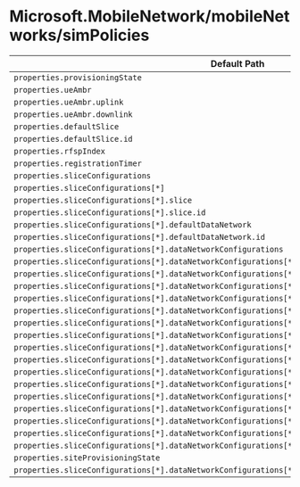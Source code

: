 # Microsoft.MobileNetwork/mobileNetworks/simPolicies

| Default Path | Alias |
|---|---|
| `properties.provisioningState` | `Microsoft.MobileNetwork/mobileNetworks/simPolicies/provisioningState` |
| `properties.ueAmbr` | `Microsoft.MobileNetwork/mobileNetworks/simPolicies/ueAmbr` |
| `properties.ueAmbr.uplink` | `Microsoft.MobileNetwork/mobileNetworks/simPolicies/ueAmbr.uplink` |
| `properties.ueAmbr.downlink` | `Microsoft.MobileNetwork/mobileNetworks/simPolicies/ueAmbr.downlink` |
| `properties.defaultSlice` | `Microsoft.MobileNetwork/mobileNetworks/simPolicies/defaultSlice` |
| `properties.defaultSlice.id` | `Microsoft.MobileNetwork/mobileNetworks/simPolicies/defaultSlice.id` |
| `properties.rfspIndex` | `Microsoft.MobileNetwork/mobileNetworks/simPolicies/rfspIndex` |
| `properties.registrationTimer` | `Microsoft.MobileNetwork/mobileNetworks/simPolicies/registrationTimer` |
| `properties.sliceConfigurations` | `Microsoft.MobileNetwork/mobileNetworks/simPolicies/sliceConfigurations` |
| `properties.sliceConfigurations[*]` | `Microsoft.MobileNetwork/mobileNetworks/simPolicies/sliceConfigurations[*]` |
| `properties.sliceConfigurations[*].slice` | `Microsoft.MobileNetwork/mobileNetworks/simPolicies/sliceConfigurations[*].slice` |
| `properties.sliceConfigurations[*].slice.id` | `Microsoft.MobileNetwork/mobileNetworks/simPolicies/sliceConfigurations[*].slice.id` |
| `properties.sliceConfigurations[*].defaultDataNetwork` | `Microsoft.MobileNetwork/mobileNetworks/simPolicies/sliceConfigurations[*].defaultDataNetwork` |
| `properties.sliceConfigurations[*].defaultDataNetwork.id` | `Microsoft.MobileNetwork/mobileNetworks/simPolicies/sliceConfigurations[*].defaultDataNetwork.id` |
| `properties.sliceConfigurations[*].dataNetworkConfigurations` | `Microsoft.MobileNetwork/mobileNetworks/simPolicies/sliceConfigurations[*].dataNetworkConfigurations` |
| `properties.sliceConfigurations[*].dataNetworkConfigurations[*]` | `Microsoft.MobileNetwork/mobileNetworks/simPolicies/sliceConfigurations[*].dataNetworkConfigurations[*]` |
| `properties.sliceConfigurations[*].dataNetworkConfigurations[*].dataNetwork` | `Microsoft.MobileNetwork/mobileNetworks/simPolicies/sliceConfigurations[*].dataNetworkConfigurations[*].dataNetwork` |
| `properties.sliceConfigurations[*].dataNetworkConfigurations[*].dataNetwork.id` | `Microsoft.MobileNetwork/mobileNetworks/simPolicies/sliceConfigurations[*].dataNetworkConfigurations[*].dataNetwork.id` |
| `properties.sliceConfigurations[*].dataNetworkConfigurations[*].sessionAmbr` | `Microsoft.MobileNetwork/mobileNetworks/simPolicies/sliceConfigurations[*].dataNetworkConfigurations[*].sessionAmbr` |
| `properties.sliceConfigurations[*].dataNetworkConfigurations[*].sessionAmbr.uplink` | `Microsoft.MobileNetwork/mobileNetworks/simPolicies/sliceConfigurations[*].dataNetworkConfigurations[*].sessionAmbr.uplink` |
| `properties.sliceConfigurations[*].dataNetworkConfigurations[*].sessionAmbr.downlink` | `Microsoft.MobileNetwork/mobileNetworks/simPolicies/sliceConfigurations[*].dataNetworkConfigurations[*].sessionAmbr.downlink` |
| `properties.sliceConfigurations[*].dataNetworkConfigurations[*].5qi` | `Microsoft.MobileNetwork/mobileNetworks/simPolicies/sliceConfigurations[*].dataNetworkConfigurations[*].5qi` |
| `properties.sliceConfigurations[*].dataNetworkConfigurations[*].allocationAndRetentionPriorityLevel` | `Microsoft.MobileNetwork/mobileNetworks/simPolicies/sliceConfigurations[*].dataNetworkConfigurations[*].allocationAndRetentionPriorityLevel` |
| `properties.sliceConfigurations[*].dataNetworkConfigurations[*].preemptionCapability` | `Microsoft.MobileNetwork/mobileNetworks/simPolicies/sliceConfigurations[*].dataNetworkConfigurations[*].preemptionCapability` |
| `properties.sliceConfigurations[*].dataNetworkConfigurations[*].preemptionVulnerability` | `Microsoft.MobileNetwork/mobileNetworks/simPolicies/sliceConfigurations[*].dataNetworkConfigurations[*].preemptionVulnerability` |
| `properties.sliceConfigurations[*].dataNetworkConfigurations[*].defaultSessionType` | `Microsoft.MobileNetwork/mobileNetworks/simPolicies/sliceConfigurations[*].dataNetworkConfigurations[*].defaultSessionType` |
| `properties.sliceConfigurations[*].dataNetworkConfigurations[*].additionalAllowedSessionTypes` | `Microsoft.MobileNetwork/mobileNetworks/simPolicies/sliceConfigurations[*].dataNetworkConfigurations[*].additionalAllowedSessionTypes` |
| `properties.sliceConfigurations[*].dataNetworkConfigurations[*].additionalAllowedSessionTypes[*]` | `Microsoft.MobileNetwork/mobileNetworks/simPolicies/sliceConfigurations[*].dataNetworkConfigurations[*].additionalAllowedSessionTypes[*]` |
| `properties.sliceConfigurations[*].dataNetworkConfigurations[*].allowedServices` | `Microsoft.MobileNetwork/mobileNetworks/simPolicies/sliceConfigurations[*].dataNetworkConfigurations[*].allowedServices` |
| `properties.sliceConfigurations[*].dataNetworkConfigurations[*].allowedServices[*]` | `Microsoft.MobileNetwork/mobileNetworks/simPolicies/sliceConfigurations[*].dataNetworkConfigurations[*].allowedServices[*]` |
| `properties.sliceConfigurations[*].dataNetworkConfigurations[*].allowedServices[*].id` | `Microsoft.MobileNetwork/mobileNetworks/simPolicies/sliceConfigurations[*].dataNetworkConfigurations[*].allowedServices[*].id` |
| `properties.siteProvisioningState` | `Microsoft.MobileNetwork/mobileNetworks/simPolicies/siteProvisioningState` |
| `properties.sliceConfigurations[*].dataNetworkConfigurations[*].maximumNumberOfBufferedPackets` | `Microsoft.MobileNetwork/mobileNetworks/simPolicies/sliceConfigurations[*].dataNetworkConfigurations[*].maximumNumberOfBufferedPackets` |

